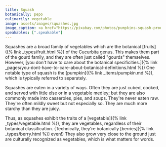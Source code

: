 ```yaml
---
title: Squash
botanically: pepo
culinarily: vegetable
image: assets/images/squashes.jpg
image_caption: <a href="https://pixabay.com/photos/pumpkins-squash-produce-harvest-5572919/">Photo from Pixabay</a>
speakables: [".speakable"]
---
```

<span class="speakable">Squashes are a broad family of vegetables</span> which are the botanical [fruits]({% link _types/fruit.html %}) of the <span lang="la">Cucurbita</span> genus. This makes them part of the gourd family, and they are often just called "gourds" themselves. However, [you don't have to care about the botanical specificities.]({% link _pages/you-dont-have-to-care-about-botanical-definitions.html %}) One notable type of squash is the [pumpkin]({% link _items/pumpkin.md %}), which is typically referred to separately.

Squashes are eaten in a variety of ways. Often they are just cubed, cooked, and served with little else or in a vegetable medley; but they are also commonly made into casseroles, pies, and soups. They're never eaten raw. They're often mildly sweet but not especially so. They are much more starchy than they are juicy.

Thus, as squashes exhibit the traits of a [vegetable]({% link _types/vegetable.html %}), they are vegetables, regardless of their botanical classification. (Technically, they're botanically [berries]({% link _types/berry.html %}) even!) They also grow very close to the ground just are culturally recognized as vegetables, which is what matters for words.